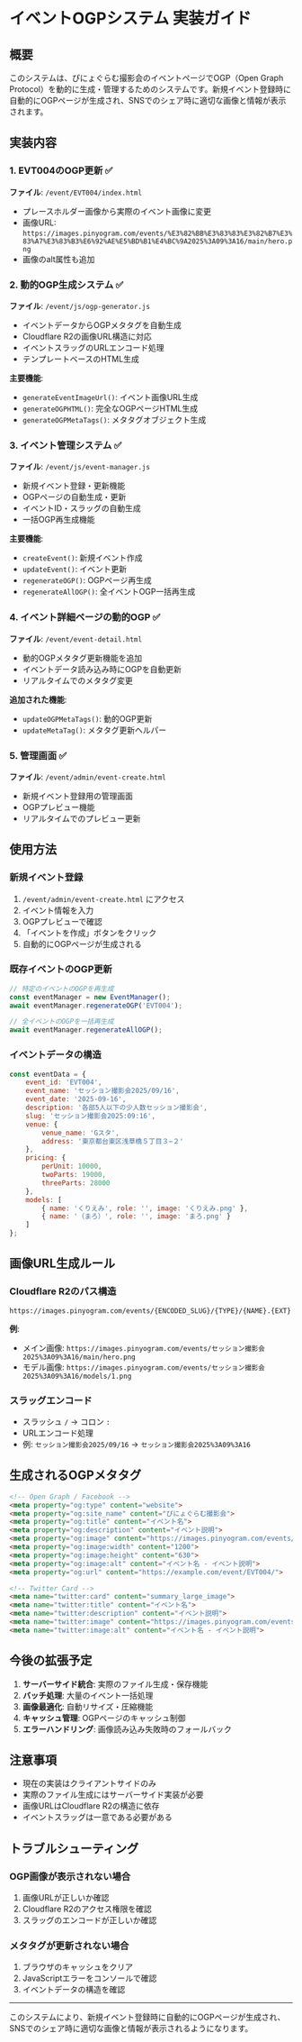 # イベントOGPシステム 実装ガイド

## 概要

このシステムは、ぴにょぐらむ撮影会のイベントページでOGP（Open Graph Protocol）を動的に生成・管理するためのシステムです。新規イベント登録時に自動的にOGPページが生成され、SNSでのシェア時に適切な画像と情報が表示されます。

## 実装内容

### 1. EVT004のOGP更新 ✅

**ファイル**: `/event/EVT004/index.html`

- プレースホルダー画像から実際のイベント画像に変更
- 画像URL: `https://images.pinyogram.com/events/%E3%82%BB%E3%83%83%E3%82%B7%E3%83%A7%E3%83%B3%E6%92%AE%E5%BD%B1%E4%BC%9A2025%3A09%3A16/main/hero.png`
- 画像のalt属性も追加

### 2. 動的OGP生成システム ✅

**ファイル**: `/event/js/ogp-generator.js`

- イベントデータからOGPメタタグを自動生成
- Cloudflare R2の画像URL構造に対応
- イベントスラッグのURLエンコード処理
- テンプレートベースのHTML生成

**主要機能**:
- `generateEventImageUrl()`: イベント画像URL生成
- `generateOGPHTML()`: 完全なOGPページHTML生成
- `generateOGPMetaTags()`: メタタグオブジェクト生成

### 3. イベント管理システム ✅

**ファイル**: `/event/js/event-manager.js`

- 新規イベント登録・更新機能
- OGPページの自動生成・更新
- イベントID・スラッグの自動生成
- 一括OGP再生成機能

**主要機能**:
- `createEvent()`: 新規イベント作成
- `updateEvent()`: イベント更新
- `regenerateOGP()`: OGPページ再生成
- `regenerateAllOGP()`: 全イベントOGP一括再生成

### 4. イベント詳細ページの動的OGP ✅

**ファイル**: `/event/event-detail.html`

- 動的OGPメタタグ更新機能を追加
- イベントデータ読み込み時にOGPを自動更新
- リアルタイムでのメタタグ変更

**追加された機能**:
- `updateOGPMetaTags()`: 動的OGP更新
- `updateMetaTag()`: メタタグ更新ヘルパー

### 5. 管理画面 ✅

**ファイル**: `/event/admin/event-create.html`

- 新規イベント登録用の管理画面
- OGPプレビュー機能
- リアルタイムでのプレビュー更新

## 使用方法

### 新規イベント登録

1. `/event/admin/event-create.html` にアクセス
2. イベント情報を入力
3. OGPプレビューで確認
4. 「イベントを作成」ボタンをクリック
5. 自動的にOGPページが生成される

### 既存イベントのOGP更新

```javascript
// 特定のイベントのOGPを再生成
const eventManager = new EventManager();
await eventManager.regenerateOGP('EVT004');

// 全イベントのOGPを一括再生成
await eventManager.regenerateAllOGP();
```

### イベントデータの構造

```javascript
const eventData = {
    event_id: 'EVT004',
    event_name: 'セッション撮影会2025/09/16',
    event_date: '2025-09-16',
    description: '各部5人以下の少人数セッション撮影会',
    slug: 'セッション撮影会2025:09:16',
    venue: {
        venue_name: 'Gスタ',
        address: '東京都台東区浅草橋５丁目３−２'
    },
    pricing: {
        perUnit: 10000,
        twoParts: 19000,
        threeParts: 28000
    },
    models: [
        { name: 'くりえみ', role: '', image: 'くりえみ.png' },
        { name: '（まろ）', role: '', image: 'まろ.png' }
    ]
};
```

## 画像URL生成ルール

### Cloudflare R2のパス構造

```
https://images.pinyogram.com/events/{ENCODED_SLUG}/{TYPE}/{NAME}.{EXT}
```

**例**:
- メイン画像: `https://images.pinyogram.com/events/セッション撮影会2025%3A09%3A16/main/hero.png`
- モデル画像: `https://images.pinyogram.com/events/セッション撮影会2025%3A09%3A16/models/1.png`

### スラッグエンコード

- スラッシュ `/` → コロン `:`
- URLエンコード処理
- 例: `セッション撮影会2025/09/16` → `セッション撮影会2025%3A09%3A16`

## 生成されるOGPメタタグ

```html
<!-- Open Graph / Facebook -->
<meta property="og:type" content="website">
<meta property="og:site_name" content="ぴにょぐらむ撮影会">
<meta property="og:title" content="イベント名">
<meta property="og:description" content="イベント説明">
<meta property="og:image" content="https://images.pinyogram.com/events/.../main/hero.png">
<meta property="og:image:width" content="1200">
<meta property="og:image:height" content="630">
<meta property="og:image:alt" content="イベント名 - イベント説明">
<meta property="og:url" content="https://example.com/event/EVT004/">

<!-- Twitter Card -->
<meta name="twitter:card" content="summary_large_image">
<meta name="twitter:title" content="イベント名">
<meta name="twitter:description" content="イベント説明">
<meta name="twitter:image" content="https://images.pinyogram.com/events/.../main/hero.png">
<meta name="twitter:image:alt" content="イベント名 - イベント説明">
```

## 今後の拡張予定

1. **サーバーサイド統合**: 実際のファイル生成・保存機能
2. **バッチ処理**: 大量のイベント一括処理
3. **画像最適化**: 自動リサイズ・圧縮機能
4. **キャッシュ管理**: OGPページのキャッシュ制御
5. **エラーハンドリング**: 画像読み込み失敗時のフォールバック

## 注意事項

- 現在の実装はクライアントサイドのみ
- 実際のファイル生成にはサーバーサイド実装が必要
- 画像URLはCloudflare R2の構造に依存
- イベントスラッグは一意である必要がある

## トラブルシューティング

### OGP画像が表示されない場合

1. 画像URLが正しいか確認
2. Cloudflare R2のアクセス権限を確認
3. スラッグのエンコードが正しいか確認

### メタタグが更新されない場合

1. ブラウザのキャッシュをクリア
2. JavaScriptエラーをコンソールで確認
3. イベントデータの構造を確認

---

このシステムにより、新規イベント登録時に自動的にOGPページが生成され、SNSでのシェア時に適切な画像と情報が表示されるようになります。
